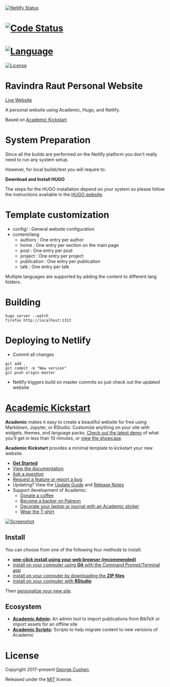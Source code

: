 <!-- Build Status -->
[![Netlify Status](https://api.netlify.com/api/v1/badges/eb9743e0-12bd-41ac-b8e9-0ffb7132265f/deploy-status)](https://app.netlify.com/sites/ravindra-raut2/deploys)  

# <!-- Code status -->
# [![Code Status](#https://api.codacy.com/project/badge/Grade/cb48abdc642a4c159705ae77188fbf5a)](#https://www.codacy.com/app/cristianrcv/personal-website?utm_source=github.com&amp;utm_medium=referral&amp;utm_content=cristianrcv/personal-website&amp;utm_campaign=Badge_Grade)

# <!-- Main Repository language -->
# [![Language](https://img.shields.io/badge/language-Shell-yellowgreen.svg)](https://img.shields.io/badge/language-JavaScript-brightgreen.svg)

<!-- Repository License -->
[![License](https://img.shields.io/badge/License-MIT-yellow.svg)](https://github.com/ravindra-raut/personal-website/blob/master/LICENSE.md)


Ravindra Raut Personal Website
=============================

[Live Website](https://ravindra-raut2.netlify.app/)


A personal website using Academic, Hugo, and Netlify.

Based on [Academic Kickstart](https://github.com/sourcethemes/academic-kickstart.git)


# System Preparation

Since all the builds are performed on the Netlify platform you don't really need to run any system setup.

However, for local builds/test you will require to:

**Download and Install HUGO**

The steps for the HUGO installation depend on your system so please follow the instructions available in the [HUGO website](https://gohugo.io/getting-started/installing/).


# Template customization


- config/ : General website configuration
- content/lang
    - authors : One entry per author
    - home : One entry per section on the main page
    - post : One entry per post
    - project : One entry per project
    - publication : One entry per publication
    - talk : One entry per talk

Multiple languages are supported by adding the content to different lang folders.


# Building

```shell
hugo server --watch
firefox http://localhost:1313
```

# Deploying to Netlify

- Commit all changes
```shell
git add .
git commit -m "New version"
git push origin master
```

- Netlify triggers build on master commits so just check out the updated website


# [Academic Kickstart](https://sourcethemes.com/academic/)

**Academic** makes it easy to create a beautiful website for free using Markdown, Jupyter, or RStudio. Customize anything on your site with widgets, themes, and language packs. [Check out the latest demo](https://academic-demo.netlify.com/) of what you'll get in less than 10 minutes, or [view the showcase](https://sourcethemes.com/academic/#expo).

**Academic Kickstart** provides a minimal template to kickstart your new website.

- [**Get Started**](#install)
- [View the documentation](https://sourcethemes.com/academic/docs/)
- [Ask a question](http://discuss.gohugo.io/)
- [Request a feature or report a bug](https://github.com/gcushen/hugo-academic/issues)
- Updating? View the [Update Guide](https://sourcethemes.com/academic/docs/update/) and [Release Notes](https://sourcethemes.com/academic/updates/)
- Support development of Academic:
  - [Donate a coffee](https://paypal.me/cushen)
  - [Become a backer on Patreon](https://www.patreon.com/cushen)
  - [Decorate your laptop or journal with an Academic sticker](https://www.redbubble.com/people/neutreno/works/34387919-academic)
  - [Wear the T-shirt](https://academic.threadless.com/)

[![Screenshot](https://raw.githubusercontent.com/gcushen/hugo-academic/master/academic.png)](https://github.com/gcushen/hugo-academic/)

## Install

You can choose from one of the following four methods to install:

* [**one-click install using your web browser (recommended)**](https://sourcethemes.com/academic/docs/install/#install-with-web-browser)
* [install on your computer using **Git** with the Command Prompt/Terminal app](https://sourcethemes.com/academic/docs/install/#install-with-git)
* [install on your computer by downloading the **ZIP files**](https://sourcethemes.com/academic/docs/install/#install-with-zip)
* [install on your computer with **RStudio**](https://sourcethemes.com/academic/docs/install/#install-with-rstudio)

Then [personalize your new site](https://sourcethemes.com/academic/docs/get-started/).

## Ecosystem

* **[Academic Admin](https://github.com/sourcethemes/academic-admin):** An admin tool to import publications from BibTeX or import assets for an offline site
* **[Academic Scripts](https://github.com/sourcethemes/academic-scripts):** Scripts to help migrate content to new versions of Academic


# License

Copyright 2017-present [George Cushen](https://georgecushen.com).

Released under the [MIT](https://github.com/sourcethemes/academic-kickstart/blob/master/LICENSE.md) license.
